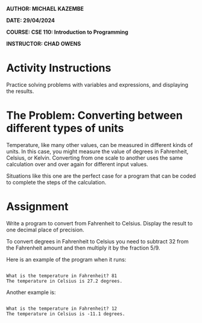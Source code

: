 **AUTHOR:  MICHAEL KAZEMBE**

**DATE:  29/04/2024**

**COURSE:  CSE 110: Introduction to Programming**

**INSTRUCTOR:  CHAD OWENS**


# Activity Instructions

Practice solving problems with variables and expressions, and displaying the results.

# The Problem: Converting between different types of units

Temperature, like many other values, can be measured in different kinds of units. In this case, you might measure the value of degrees in Fahrenheit, Celsius, or Kelvin. Converting from one scale to another uses the same calculation over and over again for different input values.

Situations like this one are the perfect case for a program that can be coded to complete the steps of the calculation.

# Assignment

Write a program to convert from Fahrenheit to Celsius. Display the result to one decimal place of precision.

To convert degrees in Fahrenheit to Celsius you need to subtract 32 from the Fahrenheit amount and then multiply it by the fraction 5/9.

Here is an example of the program when it runs:

```plaintext

What is the temperature in Fahrenheit? 81
The temperature in Celsius is 27.2 degrees.
```

Another example is:

```plaintext

What is the temperature in Fahrenheit? 12
The temperature in Celsius is -11.1 degrees.
```
